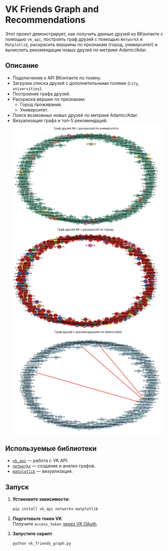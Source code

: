 # VK Friends Graph and Recommendations

Этот проект демонстрирует, как получить данные друзей из ВКонтакте с помощью `vk_api`, построить граф друзей с помощью `NetworkX` и `Matplotlib`, раскрасить вершины по признакам (город, университет) и вычислить рекомендации новых друзей по метрике Adamic/Adar.

## Описание

- Подключение к API ВКонтакте по токену.
- Загрузка списка друзей с дополнительными полями (`city`, `universities`).
- Построение графа друзей.
- Раскраска вершин по признакам:
  - Город проживания.
  - Университет.
- Поиск возможных новых друзей по метрике Adamic/Adar.
- Визуализация графа и топ-5 рекомендаций.
![Image alt](https://github.com/mhtabkrklt/social-network-ML/blob/main/images/Screenshot%202025-08-01%20at%2019.08.11.png)
![Image alt](https://github.com/mhtabkrklt/social-network-ML/blob/main/images/Screenshot%202025-08-01%20at%2019.23.51.png)
![Image alt](https://github.com/mhtabkrklt/social-network-ML/blob/main/images/Screenshot%202025-08-01%20at%2019.05.46.png)
## Используемые библиотеки

- [`vk_api`](https://github.com/python273/vk_api) — работа с VK API.
- [`networkx`](https://networkx.org/) — создание и анализ графов.
- [`matplotlib`](https://matplotlib.org/) — визуализация.

##  Запуск

1. **Установите зависимости**:
    ```bash
    pip install vk_api networkx matplotlib
    ```

2. **Подготовьте токен VK**  
   Получите `access_token` [через VK OAuth](https://vk.com/dev/access_token).

3. **Запустите скрипт**  
   ```python
   python vk_friends_graph.py

